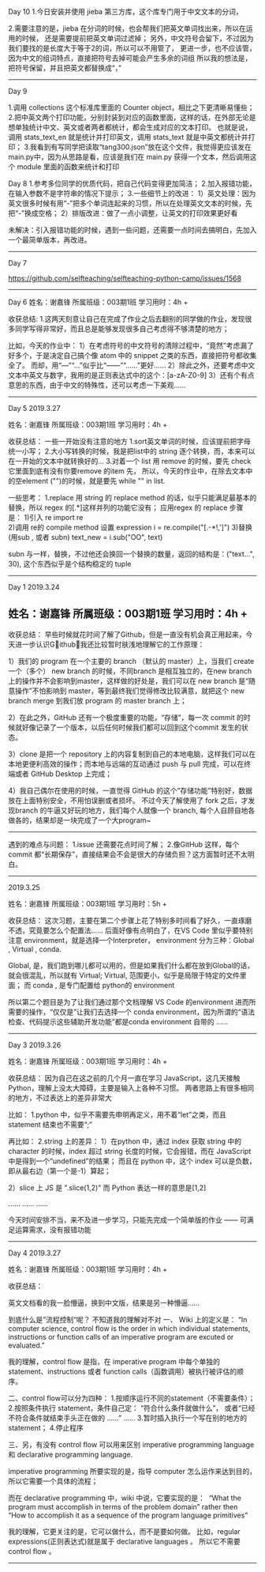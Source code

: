 Day 10
1.今日安装并使用 jieba 第三方库，这个库专门用于中文文本的分词，

2.需要注意的是，jieba 在分词的时候，也会帮我们把英文单词找出来，所以在运用的时候，
  还是需要提前把英文单词过滤掉；
  另外，中文符号会留下，不过因为我们要找的是长度大于等于2的词，所以可以不用管了，
  更进一步，也不应该管，因为中文的组词特点，直接把符号去掉可能会产生多余的词组
  所以我的想法是，把符号保留，并且把英文都替换成“，”

<hr>
Day 9

1.调用 collections 这个标准库里面的 Counter object，相比之下更清晰易懂些；
2.把中英文两个打印功能，分别封装到对应的函数里面，这样的话，在外部无论是想单独统计中文、英文或者两者都统计，都会生成对应的文本打印。
也就是说，调用 stats_text_en 就是统计并打印英文，调用 stats_text 就是中英文都统计并打印；
3.我看到有写同学把读取“tang300.json”放在这个文件，我觉得更应该发在 main.py中，因为从思路是看，应该是我们在 main.py 获得一个文本，然后调用这个 module 里面的函数来统计和打印


Day 8
1.参考多位同学的优质代码，把自己代码变得更加简洁；
2.加入报错功能，在输入参数不是字符串的情况下提示；
3.一些细节上的改进：
    1）英文处理：因为英文很多时候有用“-”把多个单词连起来的习惯，所以在处理英文文本的时候，先把“-”换成空格；
    2）排版改进：做了一点小调整，让英文的打印效果更好看

未解决：引入报错功能的时候，遇到一些问题，还需要一点时间去搞明白，先加入一个最简单版本，再改进。

<hr>

Day 7

https://github.com/selfteaching/selfteaching-python-camp/issues/1568

<hr>

Day 6
姓名：谢嘉锋
所属班级：003期1班
学习用时：4h +

收获总结:
1.这两天刻意让自己在完成了作业之后去翻别的同学做的作业，发现很多同学写得非常好，而且总是能够发现很多自己考虑得不够清楚的地方；

比如，今天的作业中：
1）在考虑符号的中文符号的清除过程中，“竟然”考虑漏了好多个，于是决定自己搞个像 atom 中的 snippet 之类的东西，直接把符号都收集全了。
而却，用“—”“…”似乎比“——”“……”更好……
2）除此之外，还要考虑中文文本中英文与数字，我用的是正则表达式中的这个：[a-zA-Z0-9]
3）还有个有点意思的东西，由于中文的特殊性，还可以考虑一下美观……

<hr>
Day 5
2019.3.27

姓名：谢嘉锋
所属班级：003期1班
学习用时：4h +

收获总结：
一些一开始没有注意的地方
1.sort英文单词的时候，应该提前把字母统一小写；
2.大小写转换的时候，我是把list中的 string 逐个转换，而，本来可以在一开始的文本中就转换好的...
3.对着一个 list 用 remove 的时候，要先 check 它里面到底有没有你要remove 的item 先，
所以，今天的作业中，在除去文本中的空element ("")的时候，就是要先 while "" in list.

一些思考：
1.replace
用 string 的 replace method 的话，似乎只能满足最基本的替换，所以 regex 的[\.\*]这样并列的功能它没有；
应用regex 的 replace 步骤是：
1)引入 re
import re  
2)调用 re的 compile method 设置 expression
i = re.compile("[\.\-\*\!\,\']")
3)替换 (用sub , 或者 subn)
text_new = i.sub("OO", text)

subn 与一样，替换，不过他还会换回一个替换的数量，返回的结构是：("text...", 30), 这个东西似乎是个结构稳定的 tuple




<hr>

Day 1
2019.3.24

姓名：谢嘉锋
所属班级：003期1班
学习用时：4h +
---------------
收获总结：
早些时候就花时间了解了Github，但是一直没有机会真正用起来，今天进一步认识Github，我还比较暂时肤浅地理解它的工作原理：

1）我们的 program 在一个主要的 branch （默认的 master）上，当我们 create 一个（多个） new branch 的时候，不同branch 是相互独立的，在new branch 上的操作并不会影响到master，这样做的好处是，我们可以在 new branch 是“随意操作”不怕影响到 master，等到最终我们觉得修改比较满意，就把这个 new branch merge 到我们放 program 的 master branch 上；

2）在此之外，GitHub 还有一个极度重要的功能，“存储”，每一次 commit 的时候就好像记录了一个版本，以后任何时候我们都可以回到这个commit 发生的状态。

3）clone 是把一个 repository 上的内容复制到自己的本地电脑，这样我们可以在本地更便利高效的操作；而本地与远端的互动通过 push 与 pull 完成，可以在终端或者 GitHub Desktop 上完成；

4）我自己偶尔在使用的时候，一直觉得 GitHub 的这个“存储功能”特别好，数据放在上面特别安全，不用怕误删或者损坏。
不过今天了解使用了 fork 之后，才发现branch 的牛逼又好玩的地方，我们每个人就像一个 branch, 每个人自顾自地各做各的，结果却是一块完成了一个大program~

--------------------

遇到的难点与问题：
1.issue 还需要花点时间了解；
2.像GitHub  这样，每个 commit 都“长期保存”，直接结果会不会是很大的存储负担？这方面暂时还不太明白。

<hr>

2019.3.25

姓名：谢嘉锋
所属班级：003期1班
学习用时：5h +

收获总结：
这次习题，主要在第二个步骤上花了特别多时间看了好久，一直琢磨不透，究竟要怎么个配置法......
后面好像有点明白了，在VS Code 里似乎要特别注意 environment，就是选择一个Interpreter， environment 分为三种：Global , Virtual , conda.

Global, 是，我们跑到哪儿都可以用的，但是如果我们什么都在放到Global的话，就会很混乱，所以就有 Virtual;
Virtual, 范围更小，似乎是局限于特定的文件里面；
而 conda , 是专门配置给 python的 environment

所以第二个题目是为了让我们通过那个文档理解 VS Code 的environment
进而所需要的操作，“仅仅是”让我们去选择一个 conda environment，因为所谓的“语法检查、代码提示这些辅助开发功能”都是conda environment 自带的 ……

<hr>


Day 3
2019.3.26

姓名：谢嘉锋
所属班级：003期1班
学习用时：4h +

收获总结：
因为自己在这之前的几个月一直在学习 JavaScript，这几天接触 Python，理解上没太大障碍，主要是输入上各种不习惯。
两者思路上有很多相同的地方，不过表达上的差异非常大

比如：
1.python 中，似乎不需要先申明再定义，用不着“let”之类，而且 statement 结束也不需要“;”

再比如：
2.string 上的差异：
1）在python 中，通过 index 获取 string 中的 character 的时候，index 超过 string 长度的时候，它会报错，而在 JavaScript 中是得到一个“undefined”的结果；
而且在 python 中，这个 index 可以是负数，即从最右边（第一个是-1）算起；

2）slice 上
JS 是 ".slice(1,2)"
而 Python 表达一样的意思是[1,2]

......
......
......

今天时间安排不当，来不及进一步学习，只能先完成一个简单版的作业 —— 可满足运算需求，没有报错功能

<hr>

Day 4
2019.3.27

姓名：谢嘉锋
所属班级：003期1班
学习用时：4h +

收获总结：

英文文档看的我一脸懵逼，换到中文版，结果是另一种懵逼……

到底什么是”流程控制“呢？
不知道我的理解对不对
一、
Wiki 上的定义是：
“In computer science, control flow is the order in which individual statements, instructions or function calls of an imperative program are excuted or evaluated.”

我的理解，control flow 是指，在 imperative program 中每个单独的 statement、instructions 或者 function calls（函数调用）被执行被评估的顺序。

二、control flow可以分为四种：
1.按顺序运行不同的statement（不需要条件）；
2.按照条件执行 statement，条件自己定：
“符合什么条件就做什么”，
或者“已经不符合条件就结束手头正在做的 ……”
......
3.暂时插入执行一个写在别的地方的 statement；
4.停止程序

三、另，有没有 control flow 可以用来区别 imperative programming language 和 declarative programming language.

imperative programming 所要实现的是，指导 computer 怎么运作来达到目的，所以它需要一个具体的流程；

而在 declarative programming 中，wiki 中说，它要实现的是：
 “What the program must accomplish in terms of the problem domain”
rather then
“How to accomplish it as a sequence of the program language primitives”

我的理解，它更关注的是，它可以做什么，而不是要如何做。
比如，regular expressions(正则表达式)就是属于 declarative languages 。
所以它不需要 control flow 。

<hr>

